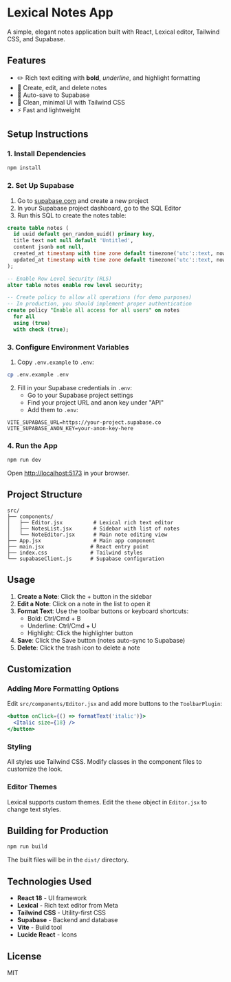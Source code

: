 # Lexical Notes App

A simple, elegant notes application built with React, Lexical editor, Tailwind CSS, and Supabase.

## Features

- ✏️ Rich text editing with **bold**, _underline_, and highlight formatting
- 📝 Create, edit, and delete notes
- 💾 Auto-save to Supabase
- 🎨 Clean, minimal UI with Tailwind CSS
- ⚡ Fast and lightweight

## Setup Instructions

### 1. Install Dependencies

```bash
npm install
```

### 2. Set Up Supabase

1. Go to [supabase.com](https://supabase.com) and create a new project
2. In your Supabase project dashboard, go to the SQL Editor
3. Run this SQL to create the notes table:

```sql
create table notes (
  id uuid default gen_random_uuid() primary key,
  title text not null default 'Untitled',
  content jsonb not null,
  created_at timestamp with time zone default timezone('utc'::text, now()) not null,
  updated_at timestamp with time zone default timezone('utc'::text, now()) not null
);

-- Enable Row Level Security (RLS)
alter table notes enable row level security;

-- Create policy to allow all operations (for demo purposes)
-- In production, you should implement proper authentication
create policy "Enable all access for all users" on notes
  for all
  using (true)
  with check (true);
```

### 3. Configure Environment Variables

1. Copy `.env.example` to `.env`:
```bash
cp .env.example .env
```

2. Fill in your Supabase credentials in `.env`:
   - Go to your Supabase project settings
   - Find your project URL and anon key under "API"
   - Add them to `.env`:

```env
VITE_SUPABASE_URL=https://your-project.supabase.co
VITE_SUPABASE_ANON_KEY=your-anon-key-here
```

### 4. Run the App

```bash
npm run dev
```

Open [http://localhost:5173](http://localhost:5173) in your browser.

## Project Structure

```
src/
├── components/
│   ├── Editor.jsx          # Lexical rich text editor
│   ├── NotesList.jsx       # Sidebar with list of notes
│   └── NoteEditor.jsx      # Main note editing view
├── App.jsx                 # Main app component
├── main.jsx               # React entry point
├── index.css              # Tailwind styles
└── supabaseClient.js      # Supabase configuration
```

## Usage

1. **Create a Note**: Click the + button in the sidebar
2. **Edit a Note**: Click on a note in the list to open it
3. **Format Text**: Use the toolbar buttons or keyboard shortcuts:
   - Bold: Ctrl/Cmd + B
   - Underline: Ctrl/Cmd + U
   - Highlight: Click the highlighter button
4. **Save**: Click the Save button (notes auto-sync to Supabase)
5. **Delete**: Click the trash icon to delete a note

## Customization

### Adding More Formatting Options

Edit `src/components/Editor.jsx` and add more buttons to the `ToolbarPlugin`:

```jsx
<button onClick={() => formatText('italic')}>
  <Italic size={18} />
</button>
```

### Styling

All styles use Tailwind CSS. Modify classes in the component files to customize the look.

### Editor Themes

Lexical supports custom themes. Edit the `theme` object in `Editor.jsx` to change text styles.

## Building for Production

```bash
npm run build
```

The built files will be in the `dist/` directory.

## Technologies Used

- **React 18** - UI framework
- **Lexical** - Rich text editor from Meta
- **Tailwind CSS** - Utility-first CSS
- **Supabase** - Backend and database
- **Vite** - Build tool
- **Lucide React** - Icons

## License

MIT
